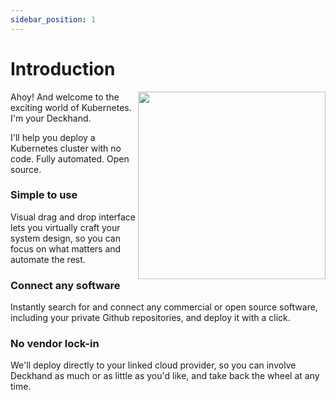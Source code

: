 ```yaml
---
sidebar_position: 1
---
```


# Introduction

<img align="right" src="/img/ship-character.png" width="300" />

Ahoy! And welcome to the exciting world of Kubernetes. I'm your Deckhand.

I'll help you deploy a Kubernetes cluster with no code. Fully automated. Open source.

### Simple to use

Visual drag and drop interface lets you virtually craft your system design, so you can focus on what matters and automate the rest.

### Connect any software

Instantly search for and connect any commercial or open source software, including your private Github repositories, and deploy it with a click.

### No vendor lock-in

We'll deploy directly to your linked cloud provider, so you can involve Deckhand as much or as little as you'd like, and take back the wheel at any time.
